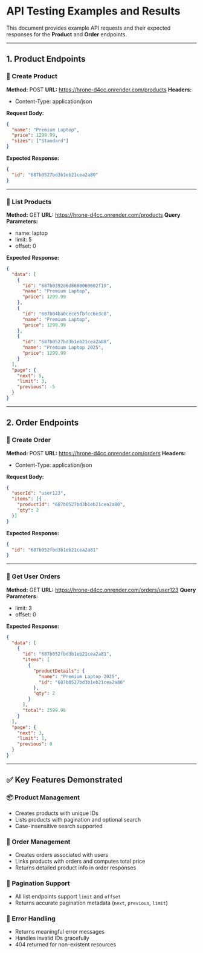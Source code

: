 # API Testing Examples and Results

This document provides example API requests and their expected responses for the **Product** and **Order** endpoints.

---

## 1. Product Endpoints

### 🔹 Create Product

**Method:** POST
**URL:** https://hrone-d4cc.onrender.com/products
**Headers:**
- Content-Type: application/json

**Request Body:**
```json
{
  "name": "Premium Laptop",
  "price": 1299.99,
  "sizes": ["Standard"]
}
```

**Expected Response:**
```json
{
  "id": "687b0527bd3b1eb21cea2a80"
}
```

---

### 🔹 List Products

**Method:** GET
**URL:** https://hrone-d4cc.onrender.com/products
**Query Parameters:**
- name: laptop
- limit: 5
- offset: 0

**Expected Response:**
```json
{
  "data": [
    {
      "id": "687b0392d6d8680060602f19",
      "name": "Premium Laptop",
      "price": 1299.99
    },
    {
      "id": "687b04ba0cece5fbfcc6e3c8",
      "name": "Premium Laptop",
      "price": 1299.99
    },
    {
      "id": "687b0527bd3b1eb21cea2a80",
      "name": "Premium Laptop 2025",
      "price": 1299.99
    }
  ],
  "page": {
    "next": 5,
    "limit": 3,
    "previous": -5
  }
}
```

---

## 2. Order Endpoints

### 🔹 Create Order

**Method:** POST
**URL:** https://hrone-d4cc.onrender.com/orders
**Headers:**
- Content-Type: application/json

**Request Body:**
```json
{
  "userId": "user123",
  "items": [{
    "productId": "687b0527bd3b1eb21cea2a80",
    "qty": 2
  }]
}
```

**Expected Response:**
```json
{
  "id": "687b052fbd3b1eb21cea2a81"
}
```

---

### 🔹 Get User Orders

**Method:** GET
**URL:** https://hrone-d4cc.onrender.com/orders/user123
**Query Parameters:**
- limit: 3
- offset: 0

**Expected Response:**
```json
{
  "data": [
    {
      "id": "687b052fbd3b1eb21cea2a81",
      "items": [
        {
          "productDetails": {
            "name": "Premium Laptop 2025",
            "id": "687b0527bd3b1eb21cea2a80"
          },
          "qty": 2
        }
      ],
      "total": 2599.98
    }
  ],
  "page": {
    "next": 3,
    "limit": 1,
    "previous": 0
  }
}
```

---

## ✅ Key Features Demonstrated

### 📦 Product Management

* Creates products with unique IDs
* Lists products with pagination and optional search
* Case-insensitive search supported

### 📑 Order Management

* Creates orders associated with users
* Links products with orders and computes total price
* Returns detailed product info in order responses

### 🔄 Pagination Support

* All list endpoints support `limit` and `offset`
* Returns accurate pagination metadata (`next`, `previous`, `limit`)

### 🚫 Error Handling

* Returns meaningful error messages
* Handles invalid IDs gracefully
* 404 returned for non-existent resources
